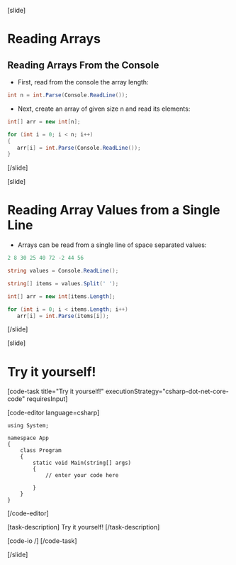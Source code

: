 [slide]
# Reading Arrays
## Reading Arrays From the Console
- First, read from the console the array length:
```csharp
int n = int.Parse(Console.ReadLine());
```
- Next, create an array of given size n and read its elements:
```csharp
int[] arr = new int[n];

for (int i = 0; i < n; i++)
{
   arr[i] = int.Parse(Console.ReadLine());
}
```

[/slide]

[slide]
# Reading Array Values from a Single Line
- Arrays can be read from a single line of space separated values:
```csharp
2 8 30 25 40 72 -2 44 56
```

```csharp
string values = Console.ReadLine();

string[] items = values.Split(' ');

int[] arr = new int[items.Length];

for (int i = 0; i < items.Length; i++)
   arr[i] = int.Parse(items[i]);

```

[/slide]

[slide]
# Try it yourself!

[code-task title="Try it yourself!" executionStrategy="csharp-dot-net-core-code" requiresInput]

[code-editor language=csharp]
```
using System;

namespace App
{
    class Program
    {
        static void Main(string[] args)
        {
		    // enter your code here
		    
		}
	}
}
```
[/code-editor]

[task-description]
Try it yourself!
[/task-description]

[code-io /]
[/code-task]


[/slide]


